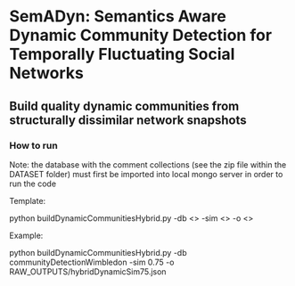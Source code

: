 # SemADyn: Semantics Aware Dynamic Community Detection for Temporally Fluctuating Social Networks
## Build quality dynamic communities from structurally dissimilar network snapshots

### How to run

Note: the database with the comment collections (see the zip file within the DATASET folder) must first be imported into local mongo server in order to run the code

Template:

python buildDynamicCommunitiesHybrid.py -db <<database name>> -sim <<similarity threshold>> -o <<output file name>>

Example:

python buildDynamicCommunitiesHybrid.py -db communityDetectionWimbledon -sim 0.75 -o RAW_OUTPUTS/hybridDynamicSim75.json